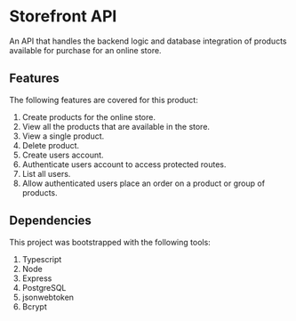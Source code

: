 # Storefront API

An API that handles the backend logic and database integration of products available for purchase for an online store.

## Features

The following features are covered for this product:

1. Create products for the online store.
2. View all the products that are available in the store.
3. View a single product.
4. Delete product.
5. Create users account.
6. Authenticate users account to access protected routes.
7. List all users.
8. Allow authenticated users place an order on a product or group of products.

## Dependencies

This project was bootstrapped with the following tools:

1. Typescript
2. Node
3. Express
4. PostgreSQL
5. jsonwebtoken
6. Bcrypt
